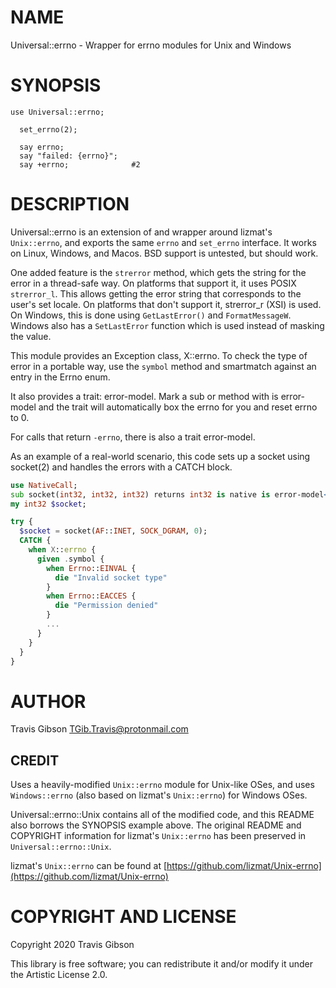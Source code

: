 NAME
====

Universal::errno - Wrapper for errno modules for Unix and Windows

SYNOPSIS
========

```perl6
use Universal::errno;

  set_errno(2);

  say errno;
  say "failed: {errno}";
  say +errno;              #2
```

DESCRIPTION
===========

Universal::errno is an extension of and wrapper around lizmat's `Unix::errno`, and exports the same `errno` and `set_errno` interface. It works on Linux, Windows, and Macos. BSD support is untested, but should work.

One added feature is the `strerror` method, which gets the string for the error in a thread-safe way. On platforms that support it, it uses POSIX `strerror_l`. This allows getting the error string that corresponds to the user's set locale. On platforms that don't support it, strerror_r (XSI) is used. On Windows, this is done using `GetLastError()` and `FormatMessageW`. Windows also has a `SetLastError` function which is used instead of masking the value.

This module provides an Exception class, X::errno. To check the type of error in a portable way, use the `symbol` method and smartmatch against an entry in the Errno enum.

It also provides a trait: error-model. Mark a sub or method with is error-model<errno> and the trait will automatically box the errno for you and reset errno to 0.

For calls that return `-errno`, there is also a trait error-model<neg-errno>.

As an example of a real-world scenario, this code sets up a socket using socket(2) and handles the errors with a CATCH block.

```raku
use NativeCall;
sub socket(int32, int32, int32) returns int32 is native is error-model<errno> { ... }
my int32 $socket;

try {
  $socket = socket(AF::INET, SOCK_DGRAM, 0);
  CATCH {
    when X::errno {
      given .symbol {
        when Errno::EINVAL {
          die "Invalid socket type"
        }
        when Errno::EACCES {
          die "Permission denied"
        }
        ...
      }
    }
  }
}
```

AUTHOR
======

Travis Gibson <TGib.Travis@protonmail.com>

CREDIT
------

Uses a heavily-modified `Unix::errno` module for Unix-like OSes, and uses `Windows::errno` (also based on lizmat's `Unix::errno`) for Windows OSes.

Universal::errno::Unix contains all of the modified code, and this README also borrows the SYNOPSIS example above. The original README and COPYRIGHT information for lizmat's `Unix::errno` has been preserved in `Universal::errno::Unix`.

lizmat's `Unix::errno` can be found at [https://github.com/lizmat/Unix-errno](https://github.com/lizmat/Unix-errno)

COPYRIGHT AND LICENSE
=====================

Copyright 2020 Travis Gibson

This library is free software; you can redistribute it and/or modify it under the Artistic License 2.0.

